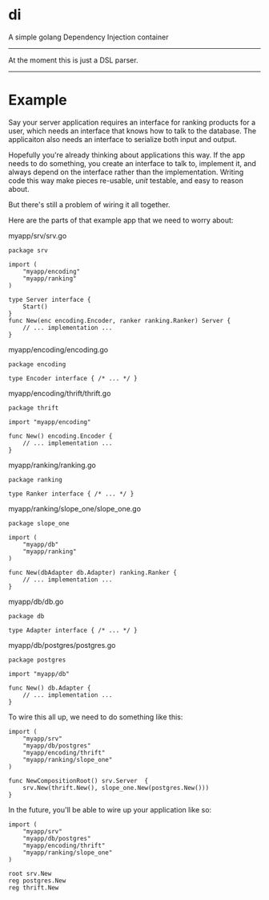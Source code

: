 di
==

A simple golang Dependency Injection container

---

At the moment this is just a DSL parser.

---

# Example

Say your server application requires an interface for ranking products for a user, which needs an interface that knows how to talk to the database. The applicaiton also needs an interface to serialize both input and output.

Hopefully you're already thinking about applications this way. If the app needs to do something, you create an interface to talk to, implement it, and always depend on the interface rather than the implementation. Writing code this way make pieces re-usable, _unit_ testable, and easy to reason about.

But there's still a problem of wiring it all together.

Here are the parts of that example app that we need to worry about:

myapp/srv/srv.go

    package srv
    
    import (
        "myapp/encoding"
        "myapp/ranking"
    )
    
    type Server interface {
        Start()
    }
    func New(enc encoding.Encoder, ranker ranking.Ranker) Server {
        // ... implementation ...
    }
    
    
myapp/encoding/encoding.go

    package encoding
    
    type Encoder interface { /* ... */ }
    
myapp/encoding/thrift/thrift.go

    package thrift
    
    import "myapp/encoding"
    
    func New() encoding.Encoder {
        // ... implementation ...
    }
    
    
myapp/ranking/ranking.go

    package ranking
    
    type Ranker interface { /* ... */ }
    
    
myapp/ranking/slope_one/slope_one.go

    package slope_one
    
    import (
        "myapp/db"
        "myapp/ranking"
    )
    
    func New(dbAdapter db.Adapter) ranking.Ranker {
        // ... implementation ...
    }
    
    
myapp/db/db.go

    package db
    
    type Adapter interface { /* ... */ }

myapp/db/postgres/postgres.go

    package postgres
    
    import "myapp/db"
    
    func New() db.Adapter {
        // ... implementation ...
    }
    

To wire this all up, we need to do something like this:

    import (
        "myapp/srv"
        "myapp/db/postgres"
        "myapp/encoding/thrift"
        "myapp/ranking/slope_one"
    )
    
    func NewCompositionRoot() srv.Server  {
        srv.New(thrift.New(), slope_one.New(postgres.New()))
    }
    
    
    
In the future, you'll be able to wire up your application like so:

    import (
        "myapp/srv"
        "myapp/db/postgres"
        "myapp/encoding/thrift"
        "myapp/ranking/slope_one"
    )
    
    root srv.New
    reg postgres.New
    reg thrift.New
